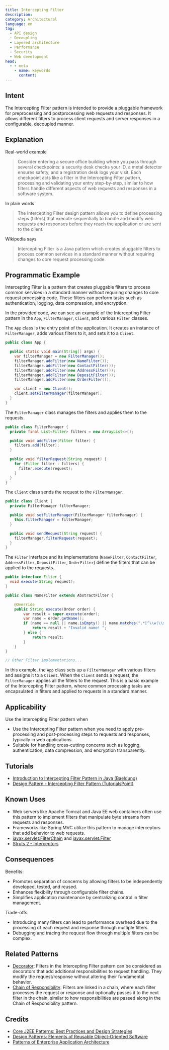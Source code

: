 ```yaml
---
title: Intercepting Filter
description:
category: Architectural
language: en
tag:
  - API design
  - Decoupling
  - Layered architecture
  - Performance
  - Security
  - Web development
head:
  - - meta
    - name: keywords
      content:
---
```


## Intent

The Intercepting Filter pattern is intended to provide a pluggable framework for preprocessing and postprocessing web requests and responses. It allows different filters to process client requests and server responses in a configurable, decoupled manner.

## Explanation

Real-world example

> Consider entering a secure office building where you pass through several checkpoints: a security desk checks your ID, a metal detector ensures safety, and a registration desk logs your visit. Each checkpoint acts like a filter in the Intercepting Filter pattern, processing and validating your entry step-by-step, similar to how filters handle different aspects of web requests and responses in a software system.

In plain words

> The Intercepting Filter design pattern allows you to define processing steps (filters) that execute sequentially to handle and modify web requests and responses before they reach the application or are sent to the client.

Wikipedia says

> Intercepting Filter is a Java pattern which creates pluggable filters to process common services in a standard manner without requiring changes to core request processing code.

## Programmatic Example

Intercepting Filter is a pattern that creates pluggable filters to process common services in a standard manner without requiring changes to core request processing code. These filters can perform tasks such as authentication, logging, data compression, and encryption.

In the provided code, we can see an example of the Intercepting Filter pattern in the `App`, `FilterManager`, `Client`, and various `Filter` classes.

The `App` class is the entry point of the application. It creates an instance of `FilterManager`, adds various filters to it, and sets it to a `Client`.

```java
public class App {

  public static void main(String[] args) {
    var filterManager = new FilterManager();
    filterManager.addFilter(new NameFilter());
    filterManager.addFilter(new ContactFilter());
    filterManager.addFilter(new AddressFilter());
    filterManager.addFilter(new DepositFilter());
    filterManager.addFilter(new OrderFilter());

    var client = new Client();
    client.setFilterManager(filterManager);
  }
}
```

The `FilterManager` class manages the filters and applies them to the requests.

```java
public class FilterManager {
  private final List<Filter> filters = new ArrayList<>();

  public void addFilter(Filter filter) {
    filters.add(filter);
  }

  public void filterRequest(String request) {
    for (Filter filter : filters) {
      filter.execute(request);
    }
  }
}
```

The `Client` class sends the request to the `FilterManager`.

```java
public class Client {
  private FilterManager filterManager;

  public void setFilterManager(FilterManager filterManager) {
    this.filterManager = filterManager;
  }

  public void sendRequest(String request) {
    filterManager.filterRequest(request);
  }
}
```

The `Filter` interface and its implementations (`NameFilter`, `ContactFilter`, `AddressFilter`, `DepositFilter`, `OrderFilter`) define the filters that can be applied to the requests.

```java
public interface Filter {
  void execute(String request);
}

public class NameFilter extends AbstractFilter {

    @Override
    public String execute(Order order) {
        var result = super.execute(order);
        var name = order.getName();
        if (name == null || name.isEmpty() || name.matches(".*[^\\w|\\s]+.*")) {
            return result + "Invalid name! ";
        } else {
            return result;
        }
    }
}

// Other Filter implementations...
```

In this example, the `App` class sets up a `FilterManager` with various filters and assigns it to a `Client`. When the `Client` sends a request, the `FilterManager` applies all the filters to the request. This is a basic example of the Intercepting Filter pattern, where common processing tasks are encapsulated in filters and applied to requests in a standard manner.

## Applicability

Use the Intercepting Filter pattern when

* Use the Intercepting Filter pattern when you need to apply pre-processing and post-processing steps to requests and responses, typically in web applications.
* Suitable for handling cross-cutting concerns such as logging, authentication, data compression, and encryption transparently.

## Tutorials

* [Introduction to Intercepting Filter Pattern in Java (Baeldung)](https://www.baeldung.com/intercepting-filter-pattern-in-java)
* [Design Pattern - Intercepting Filter Pattern (TutorialsPoint)](http://www.tutorialspoint.com/design_pattern/intercepting_filter_pattern.htm)

## Known Uses

* Web servers like Apache Tomcat and Java EE web containers often use this pattern to implement filters that manipulate byte streams from requests and responses.
* Frameworks like Spring MVC utilize this pattern to manage interceptors that add behavior to web requests.
* [javax.servlet.FilterChain](https://tomcat.apache.org/tomcat-8.0-doc/servletapi/javax/servlet/FilterChain.html) and [javax.servlet.Filter](https://tomcat.apache.org/tomcat-8.0-doc/servletapi/javax/servlet/Filter.html)
* [Struts 2 - Interceptors](https://struts.apache.org/core-developers/interceptors.html)

## Consequences

Benefits:

* Promotes separation of concerns by allowing filters to be independently developed, tested, and reused.
* Enhances flexibility through configurable filter chains.
* Simplifies application maintenance by centralizing control in filter management.

Trade-offs:

* Introducing many filters can lead to performance overhead due to the processing of each request and response through multiple filters.
* Debugging and tracing the request flow through multiple filters can be complex.

## Related Patterns

* [Decorator](https://java-design-patterns.com/patterns/decorator/): Filters in the Intercepting Filter pattern can be considered as decorators that add additional responsibilities to request handling. They modify the request/response without altering their fundamental behavior.
* [Chain of Responsibility](https://java-design-patterns.com/patterns/chain-of-responsibility/): Filters are linked in a chain, where each filter processes the request or response and optionally passes it to the next filter in the chain, similar to how responsibilities are passed along in the Chain of Responsibility pattern.

## Credits

* [Core J2EE Patterns: Best Practices and Design Strategies](https://amzn.to/4cAbDap)
* [Design Patterns: Elements of Reusable Object-Oriented Software](https://amzn.to/3w0pvKI)
* [Patterns of Enterprise Application Architecture](https://amzn.to/3WfKBPR)
